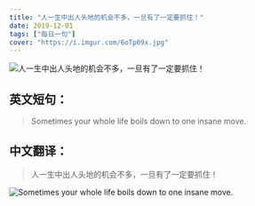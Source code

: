 ```yaml
---
title: "人一生中出人头地的机会不多，一旦有了一定要抓住！"
date: 2019-12-01
tags: ["每日一句"]
cover: "https://i.imgur.com/6oTp09x.jpg"
---
```


![人一生中出人头地的机会不多，一旦有了一定要抓住！](https://i.imgur.com/j3eL1OQ.jpg)

## 英文短句：
> Sometimes your whole life boils down to one insane move.

<!--more-->

## 中文翻译：
> 人一生中出人头地的机会不多，一旦有了一定要抓住！

![Sometimes your whole life boils down to one insane move.](https://i.imgur.com/v8A1ZtI.jpg)


